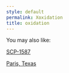 ```yaml
---
style: default
permalink: Xoxidation
title: oxidation
---
```

You may also like:

[SCP-1587](http://scp-wiki.net/scp-1587)

[Paris, Texas](http://scp-wiki.net/paris-texas)
